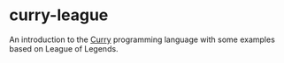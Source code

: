 curry-league
============

An introduction to the [Curry](https://www-ps.informatik.uni-kiel.de/currywiki/) programming language with some examples based on League of Legends.
